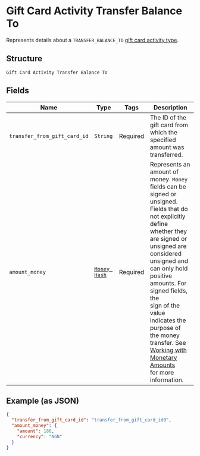 
# Gift Card Activity Transfer Balance To

Represents details about a `TRANSFER_BALANCE_TO` [gift card activity type](../../doc/models/gift-card-activity-type.md).

## Structure

`Gift Card Activity Transfer Balance To`

## Fields

| Name | Type | Tags | Description |
|  --- | --- | --- | --- |
| `transfer_from_gift_card_id` | `String` | Required | The ID of the gift card from which the specified amount was transferred. |
| `amount_money` | [`Money Hash`](../../doc/models/money.md) | Required | Represents an amount of money. `Money` fields can be signed or unsigned.<br>Fields that do not explicitly define whether they are signed or unsigned are<br>considered unsigned and can only hold positive amounts. For signed fields, the<br>sign of the value indicates the purpose of the money transfer. See<br>[Working with Monetary Amounts](https://developer.squareup.com/docs/build-basics/working-with-monetary-amounts)<br>for more information. |

## Example (as JSON)

```json
{
  "transfer_from_gift_card_id": "transfer_from_gift_card_id0",
  "amount_money": {
    "amount": 186,
    "currency": "NGN"
  }
}
```

